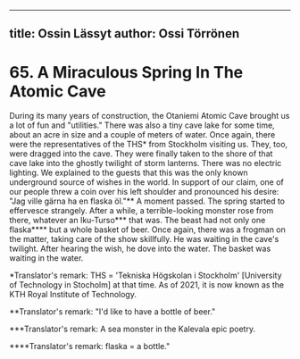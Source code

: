 
---
title: Ossin Lässyt
author: Ossi Törrönen
---

    
# 65. A Miraculous Spring In The Atomic Cave

During its many years of construction, the Otaniemi Atomic Cave brought us a lot of fun and "utilities." There was also a tiny cave lake for some time, about an acre in size and a couple of meters of water. Once again, there were the representatives of the THS\* from Stockholm visiting us. They, too, were dragged into the cave. They were finally taken to the shore of that cave lake into the ghostly twilight of storm lanterns. There was no electric lighting. We explained to the guests that this was the only known underground source of wishes in the world. In support of our claim, one of our people threw a coin over his left shoulder and pronounced his desire: "Jag ville gärna ha en flaska öl."\*\* A moment passed. The spring started to effervesce strangely. After a while, a terrible-looking monster rose from there, whatever an Iku-Turso\*\*\* that was. The beast had not only one flaska\*\*\*\* but a whole basket of beer. Once again, there was a frogman on the matter, taking care of the show skillfully. He was waiting in the cave's twilight. After hearing the wish, he dove into the water. The basket was waiting in the water.

\*Translator's remark: THS = 'Tekniska Högskolan i Stockholm' [University of Technology in Stocholm] at that time. As of 2021, it is now known as the KTH Royal Institute of Technology.

\*\*Translator's remark: "I'd like to have a bottle of beer."

\*\*\*Translator's remark: A sea monster in the Kalevala epic poetry.

\*\*\*\*Translator's remark: flaska = a bottle."
